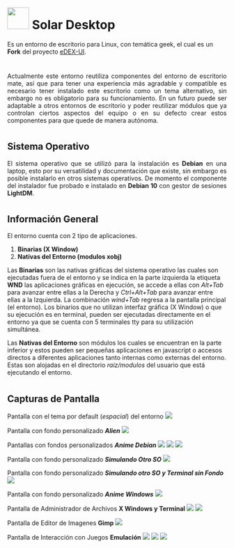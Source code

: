 #
# <img src="https://github.com/bernardosegura/solarDesktop/blob/master/solar.svg" height="50px" width="50px" /> Solar Desktop
Es un entorno de escritorio para Linux, con temática geek, el cual es un __Fork__ del proyecto [eDEX-UI](https://github.com/GitSquared/edex-ui).
#
<p align="justify"> Actualmente este entorno reutiliza componentes del entorno de escritorio mate, así que para tener una experiencia más agradable y compatible es necesario tener instalado este escritorio como un tema alternativo, sin embargo no es obligatorio para su funcionamiento. En un futuro puede ser adaptable a otros entornos de escritorio y poder reutilizar módulos que ya controlan ciertos aspectos del equipo o en su defecto crear estos componentes para que quede de manera autónoma.</p>

# 
## Sistema Operativo
<p align="justify">El sistema operativo que se utilizó para la instalación es <b>Debian</b> en una laptop, esto por su versatilidad y documentación que existe, sin embargo es posible instalarlo en otros sistemas operativos. De momento el componente del instalador fue probado e instalado en <b>Debian 10</b> con gestor de sesiones <b>LightDM</b>.</p>

# 
## Información General
El entorno cuenta con 2 tipo de aplicaciones.

1. __Binarias (X Window)__
2. __Nativas del Entorno (modulos xobj)__

Las __Binarias__ son las nativas gráficas del sistema operativo las cuales son ejecutadas fuera de el entorno y se indica en la parte izquierda la etiqueta __WND__ las aplicaciones gráficas en ejecución, se accede a ellas con _Alt+Tab_ para avanzar entre ellas a la Derecha y _Ctrl+Alt+Tab_ para avanzar entre ellas a la Izquierda. La combinación _wind+Tab_ regresa a la pantalla principal (el entorno).
Los binarios que no utilizan interfaz gráfica (X Window) o que su ejecución es en terminal, pueden ser ejecutadas directamente en el entorno ya que se cuenta con 5 terminales tty para su utilización simultánea.

Las __Nativas del Entorno__ son módulos los cuales se encuentran en la parte inferior y estos pueden ser pequeñas aplicaciones en javascript o accesos directos a diferentes aplicaciones tanto internas como externas del entorno. Estas son alojadas en el directorio _raiz/modulos_ del usuario que está ejecutando el entorno.

# 
## Capturas de Pantalla
Pantalla con el tema por default (_espacial_) del entorno
<img src="https://github.com/bernardosegura/solarDesktop/blob/master/img/desktop.png" />

Pantalla con fondo personalizado ___Alien___
<img src="https://github.com/bernardosegura/solarDesktop/blob/master/img/confondo.png" />

Pantallas con fondos personalizados ___Anime Debian___
<img src="https://github.com/bernardosegura/solarDesktop/blob/master/img/confondoanime.png" />
<img src="https://github.com/bernardosegura/solarDesktop/blob/master/img/confondoanime2.png" />
<img src="https://github.com/bernardosegura/solarDesktop/blob/master/img/confondoanime3.png" />

Pantalla con fondo personalizado ___Simulando Otro SO___
<img src="https://github.com/bernardosegura/solarDesktop/blob/master/img/confondoanimewin.png" />

Pantalla con fondo personalizado ___Simulando otro SO y Terminal sin Fondo___
<img src="https://github.com/bernardosegura/solarDesktop/blob/master/img/confondoanimewinsinfnd.png" />

Pantalla con fondo personalizado ___Anime Windows___
<img src="https://github.com/bernardosegura/solarDesktop/blob/master/img/confondoanimewin2.png" />

Pantalla de Administrador de Archivos __X Windows y Terminal__
<img src="https://github.com/bernardosegura/solarDesktop/blob/master/img/fmanager.png" />
<img src="https://github.com/bernardosegura/solarDesktop/blob/master/img/fmanagerconsol.png" />

Pantalla de Editor de Imagenes __Gimp__
<img src="https://github.com/bernardosegura/solarDesktop/blob/master/img/gimp.png" />

Pantalla de Interacción con Juegos __Emulación__
<img src="https://github.com/bernardosegura/solarDesktop/blob/master/img/games.png" />
<img src="https://github.com/bernardosegura/solarDesktop/blob/master/img/mario.png" />
<img src="https://github.com/bernardosegura/solarDesktop/blob/master/img/mslug2.png" />
#

